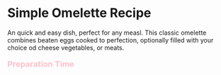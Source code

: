 # Simple Omelette Recipe

An quick and easy dish, perfect for any measl. This classic omelette combines beaten eggs cooked to perfection, optionally filled with your choice od cheese vegetables, or meats. 


<!DOCTYPE html>
<html lang="en">
<head>
    <meta charset="UTF-8">
    <meta name="viewport" content="width=device-width, initial-scale=1.0">
    <title>Simple Omelette Recipe</title>
    <style>
        /* Define CSS styles */
        .custom-text {
            font-size: 18px;
            color: pink;
            font-weight: bold;
        }
    </style>
</head>
<body>
    <p class="custom-text">Preparation Time</p>
</body>
</html>

